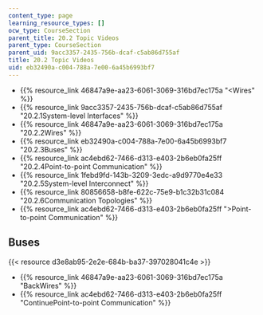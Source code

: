 ```yaml
---
content_type: page
learning_resource_types: []
ocw_type: CourseSection
parent_title: 20.2 Topic Videos
parent_type: CourseSection
parent_uid: 9acc3357-2435-756b-dcaf-c5ab86d755af
title: 20.2 Topic Videos
uid: eb32490a-c004-788a-7e00-6a45b6993bf7
---
```


*   {{% resource_link 46847a9e-aa23-6061-3069-316bd7ec175a "\<Wires" %}}
*   {{% resource_link 9acc3357-2435-756b-dcaf-c5ab86d755af "20.2.1System-level Interfaces" %}}
*   {{% resource_link 46847a9e-aa23-6061-3069-316bd7ec175a "20.2.2Wires" %}}
*   {{% resource_link eb32490a-c004-788a-7e00-6a45b6993bf7 "20.2.3Buses" %}}
*   {{% resource_link ac4ebd62-7466-d313-e403-2b6eb0fa25ff "20.2.4Point-to-point Communication" %}}
*   {{% resource_link 1febd9fd-143b-3209-3edc-a9d9770e4e33 "20.2.5System-level Interconnect" %}}
*   {{% resource_link 80856658-b8fe-622c-75e9-b1c32b31c084 "20.2.6Communication Topologies" %}}
*   {{% resource_link ac4ebd62-7466-d313-e403-2b6eb0fa25ff "\>Point-to-point Communication" %}}

Buses
-----

{{< resource d3e8ab95-2e2e-684b-ba37-397028041c4e >}}

*   {{% resource_link 46847a9e-aa23-6061-3069-316bd7ec175a "BackWires" %}}
*   {{% resource_link ac4ebd62-7466-d313-e403-2b6eb0fa25ff "ContinuePoint-to-point Communication" %}}